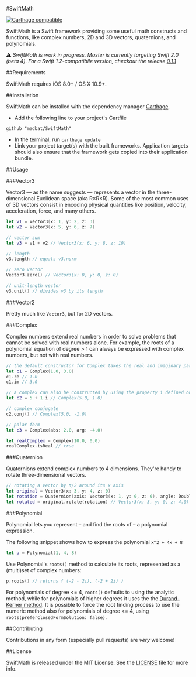 #SwiftMath

[![Carthage compatible](https://img.shields.io/badge/Carthage-compatible-4BC51D.svg?style=flat)](https://github.com/Carthage/Carthage)

SwiftMath is a Swift framework providing some useful math constructs and functions, like complex numbers, 2D and 3D vectors, quaternions, and polynomials.

:warning: *SwiftMath is work in progress. Master is currently targeting Swift 2.0 (beta 4).
For a Swift 1.2-compatibile version, checkout the release [0.1.1](https://github.com/madbat/SwiftMath/releases/tag/v0.1.1)*

##Requirements

SwiftMath requires iOS 8.0+ / OS X 10.9+.

##Installation

SwiftMath can be installed with the dependency manager [Carthage](https://github.com/Carthage/Carthage).
*	Add the following line to your project's Cartfile
```
github "madbat/SwiftMath"
```
*	In the terminal, run `carthage update`
*	Link your project target(s) with the built frameworks. Application targets should also ensure that the framework gets copied into their application bundle.

##Usage

###Vector3

Vector3 — as the name suggests — represents a vector in the three-dimensional Euclidean space (aka R×R×R).
Some of the most common uses of 3D vectors consist in encoding physical quantities like position, velocity, acceleration, force, and many others.

```swift
let v1 = Vector3(x: 1, y: 2, z: 3)
let v2 = Vector3(x: 5, y: 6, z: 7)

// vector sum
let v3 = v1 + v2 // Vector3(x: 6, y: 8, z: 10)

// length
v3.length // equals v3.norm

// zero vector
Vector3.zero() // Vector3(x: 0, y: 0, z: 0)

// unit-length vector
v3.unit() // divides v3 by its length
```

###Vector2

Pretty much like `Vector3`, but for 2D vectors.

###Complex

Complex numbers extend real numbers in order to solve problems that cannot be solved with real numbers alone.
For example, the roots of a polynomial equation of degree > 1 can always be expressed with complex numbers, but not with real numbers.

```swift
// the default constructor for Complex takes the real and imaginary parts as parameters
let c1 = Complex(1.0, 3.0)
c1.re // 1.0
c1.im // 3.0

// a complex can also be constructed by using the property i defined on Float and Double
let c2 = 5 + 1.i // Complex(5.0, 1.0)

// complex conjugate
c2.conj() // Complex(5.0, -1.0)

// polar form
let c3 = Complex(abs: 2.0, arg: -4.0)

let realComplex = Complex(10.0, 0.0)
realComplex.isReal // true
```

###Quaternion

Quaternions extend complex numbers to 4 dimensions.
They're handy to rotate three-dimensional vectors.

```swift
// rotating a vector by π/2 around its x axis
let original = Vector3(x: 3, y: 4, z: 0)
let rotation = Quaternion(axis: Vector3(x: 1, y: 0, z: 0), angle: Double.PI/2.0)
let rotated = original.rotate(rotation) // Vector3(x: 3, y: 0, z: 4.0)
```

###Polynomial

Polynomial lets you represent – and find the roots of – a polynomial expression.

The following snippet shows how to express the polynomial `x^2 + 4x + 8`
```swift
let p = Polynomial(1, 4, 8)
```

Use Polynomial's `roots()` method to calculate its roots, represented as a (multi)set of complex numbers:
```swift
p.roots() // returns { (-2 - 2i), (-2 + 2i) }
```
For polynomials of degree <= 4, `roots()` defaults to using the analytic method, while for polynomials of higher degrees it uses the the [Durand-Kerner method](http://en.wikipedia.org/wiki/Durand%E2%80%93Kerner_method).
It is possible to force the root finding process to use the numeric method also for polynomials
of degree <= 4, using `roots(preferClosedFormSolution: false)`.

##Contributing

Contributions in any form (especially pull requests) are _very_ welcome!

##License

SwiftMath is released under the MIT License. See the [LICENSE](https://github.com/madbat/SwiftMath/blob/master/LICENSE) file for more info.
